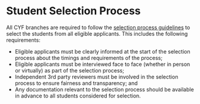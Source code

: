 # Student Selection Process



All CYF branches are required to follow the [selection process guidelines](https://docs.codeyourfuture.io/course-processes/before-the-course) to select the students from all eligible applicants.  This includes the following requirements: 

* Eligible applicants must be clearly informed at the start of the selection process about the timings and requirements of the process; 
* Eligible applicants must be interviewed face to face \(whether in person or virtually\) as part of the selection process;
* Independent 3rd party reviewers must be involved in the selection process to ensure fairness and transparency; and
* Any documentation relevant to the selection process should be available in advance to all students considered for selection.

